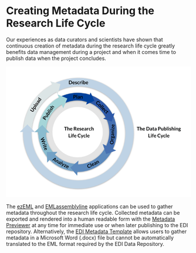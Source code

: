 # Creating Metadata During the Research Life Cycle

Our experiences as data curators and scientists have shown that continuous creation of metadata during the research life cycle greatly benefits data management during a project and when it comes time to publish data when the project concludes.

![](../../static/images/metadata-in-the-research-life-cycle.png)

The [ezEML](https://ezeml.edirepository.org/eml/) and [EMLassemblyline](https://ediorg.github.io/EMLassemblyline/) applications can be used to gather metadata throughout the research life cycle. Collected metadata can be exported and rendered into a human readable form with the [Metadata Previewer](https://portal.edirepository.org/nis/metadataPreviewer.jsp) at any time for immediate use or when later publishing to the EDI repository. Alternatively, the [EDI Metadata Template](https://github.com/EDIorg/MetadataTemplates) allows users to gather metadata in a Microsoft Word (.docx) file but cannot be automatically translated to the EML format required by the EDI Data Repository.
